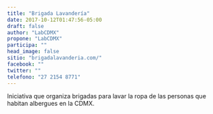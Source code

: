 ```yaml
---
title: "Brigada Lavandería"
date: 2017-10-12T01:47:56-05:00
draft: false
author: "LabCDMX"
propone: "LabCDMX"
participa: ""
head_image: false
sitio: "brigadalavanderia.com/"
facebook: ""
twitter: ""
telefono: "27 2154 8771"
---
```

Iniciativa que organiza brigadas para lavar la ropa de las personas que habitan albergues en la CDMX.

